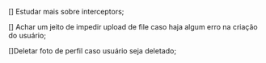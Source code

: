[] Estudar mais sobre interceptors;

[] Achar um jeito de impedir upload de file caso haja algum erro na criação do usuário;

[]Deletar foto de perfil caso usuário seja deletado;